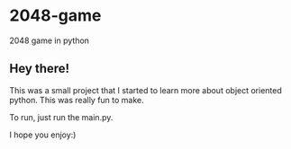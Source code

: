 # 2048-game
2048 game in python

## Hey there!

This was a small project that I started to learn more about object oriented python. This was really fun to make.

To run, just run the main.py.

I hope you enjoy:)
